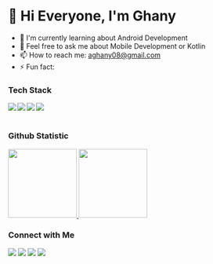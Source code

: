# 👋 Hi Everyone, I'm Ghany

- 🌱 I'm currently learning about Android Development
- 💬 Feel free to ask me about Mobile Development or Kotlin
- 📫 How to reach me: aghany08@gmail.com
- ⚡ Fun fact:

### Tech Stack
  <img align="left" src="https://img.shields.io/badge/Android-3DDC84?logo=android&logoColor=white" />
  <img align="left" src="https://img.shields.io/badge/kotlin-%230095D5.svg?logo=kotlin&logoColor=white"/>
  <img align="left" src="https://img.shields.io/badge/IntelliJIDEA-000000.svg?logo=intellij-idea&logoColor=white"/>
  <img align="left" src="https://img.shields.io/badge/git-%23F05033.svg?logo=git&logoColor=white"/>
  <br>
  <br>

### Github Statistic
<p align="left">
<a href="https://github.com/abghany">
  <img height="140em" src="https://github-readme-stats-eight-theta.vercel.app/api?username=abghany&show_icons=true&theme=buefy&include_all_commits=true&count_private=true"/>
  <img height="140em" src="https://github-readme-stats-eight-theta.vercel.app/api/top-langs/?username=abghany&layout=compact&langs_count=8&theme=buefy"/>
</a>
</p>

### Connect with Me

<a href="https://www.linkedin.com/in/abghany08/"><img src="https://img.shields.io/badge/-Abdul%20Ghany%20At%20Tirmidzi-0077B5?style=flat&logo=Linkedin&logoColor=white"/></a>
<a href="mailto:aghany08@gmail.com"><img src="https://img.shields.io/badge/-aghany08@gmail.com-D14836?style=flat&logo=Gmail&logoColor=white"/></a>
<a href="https://www.instagram.com/abghany08/"><img src="https://img.shields.io/badge/-@abghany08-E4405F?style=flat&logo=Instagram&logoColor=white"/></a>
<a href="https://www.twitter.com/abghany08/"><img src="https://img.shields.io/badge/-@abghany08-1877F2?style=flat&logo=Twitter&logoColor=white"/></a>
